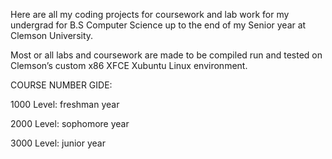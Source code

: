 Here are all my coding projects for coursework and lab work for my undergrad for B.S Computer Science up to the end of my Senior year at Clemson University. 

Most or all labs and coursework are made to be compiled run and tested on Clemson’s custom x86 XFCE Xubuntu Linux environment. 

COURSE NUMBER GIDE:

1000 Level: freshman year

2000 Level: sophomore year

3000 Level: junior year
